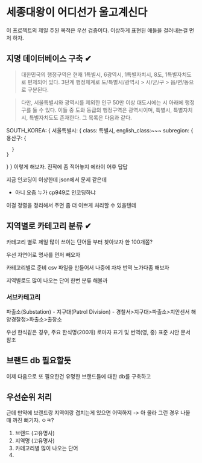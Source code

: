 # 세종대왕이 어디선가 울고계신다

이 프로젝트의 제일 주된 목적은 우선 검증이다. 이상하게 표현된 애들을 걸러내는걸 먼저 하자.

## 	지명 데이터베이스 구축 &#10004;

>대한민국의 행정구역은 현재 1특별시, 6광역시, 1특별자치시, 8도, 1특별자치도로 편제되어 있다.
3단계 행정체계로 도/특별시/광역시 > 시/군/구 > 읍/면/동으로 구분된다.

>다만, 서울특별시와 광역시를 제외한 인구 50만 이상 대도시에는 시 아래에 행정구를 둘 수 있다. 이들 중 도와 동급의 행정구역은 광역시이며, 특별시, 특별자치시, 특별자치도도 존재한다. 그 목록은 다음과 같다.

SOUTH_KOREA: {
  서울특별시: {
    class: 특별시,
    english_class:~~~
    subregion: {
      용산구: {
        
      }
    }
  }
}
이렇게 해보자. 진작에 좀 적어놓지 에라이 어휴 답답

지금 인코딩이 이상한데 json에서 문제 같은데
- 아니 요즘 누가 cp949로 인코딩하냐

이걸 정렬을 정리해서 주면 좀 더 이쁘게 처리할 수 있을텐데

## 지역별로 카테고리 분류 &#10004;

카테고리 별로 제일 많이 쓰이는 단어들 부터 찾아보자
한 100개쯤?

우선 자연어로 명사를 먼저 빼오자

카테고리별로 준비 csv 파일을 만들어서 나중에 차차 번역 노가다좀 해보자

지역별로도 많이 나오는 단어 한번 분류 해볼까

### 서브카테고리
파출소(Substation) - 지구대(Patrol Division) - 
경찰서>지구대>파출소>치안센서
해양경찰청>파출소>출장소

우선 한식같은 경우, 주요 한식명(200개) 로마자 표기 및 번역(영, 중) 표준 시안 문서 참조

## 브랜드 db 필요할듯
이제 다음으로 또 필요한건 유명한 브랜드들에 대한 db를 구축하고

## 우선순위 처리
근데 만약에 브랜드랑 지역이랑 겹치는게 있으면 어떡하지
-> 아 몰라 그런 경우 나올 때 까진 뻐기자. ㅇㅋ?
1) 브랜드 (고유명사)
2) 지역명 (고유명사)
3) 카테고리별 많이 나오는 단어
4) 
